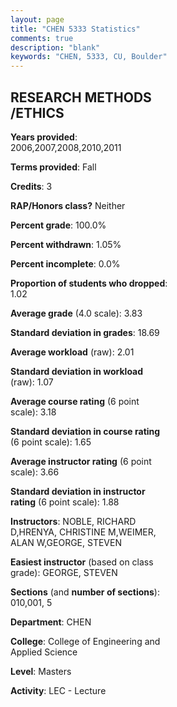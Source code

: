 ```yaml
---
layout: page
title: "CHEN 5333 Statistics"
comments: true
description: "blank"
keywords: "CHEN, 5333, CU, Boulder"
--- 
```

<head>
<script src="https://ajax.googleapis.com/ajax/libs/jquery/2.1.3/jquery.min.js"></script>
<script src="https://dl.dropboxusercontent.com/s/pc42nxpaw1ea4o9/highcharts.js?dl=0"></script>
<!-- <script src="../assets/js/highcharts.js"></script> -->
<style type="text/css">@font-face {
	font-family: "Bebas Neue";
	src: url(https://www.filehosting.org/file/details/544349/BebasNeue%20Regular.otf) format("opentype");
	}
	h1.Bebas { 
		font-family: "Bebas Neue", Verdana, Tahoma;
	}
</style>
</head>
<body>
	<div id="container" style="float: right; width: 45%; height: 88%; margin-left: 2.5%; margin-right: 2.5%;"></div>
	<script language="JavaScript">
		$(document).ready(function() {
		var chart = {type: 'column'};
		var title = {text: 'Grade Distribution'};
		var xAxis = {categories: ['A','B','C','D','F'],crosshair: true};
		var yAxis = {min: 0,title: {text: 'Percentage'}};
		var tooltip = {headerFormat: '<center><b><span style="font-size:20px">{point.key}</span></b></center>',
		               pointFormat: '<td style="padding:0"><b>{point.y:.1f}%</b></td>',
		               footerFormat: '</table>',shared: true,useHTML: true};
		var plotOptions = {column: {pointPadding: 0.0,borderWidth: 0}};  
		var credits = {enabled: false};var series= [{name: 'Percent',data: [80.41,19.59,0.0,0.0,0.0,]}];
		var json = {};
		json.chart = chart;
		json.title = title;
		json.tooltip = tooltip;
		json.xAxis = xAxis;
		json.yAxis = yAxis;  
		json.series = series;
		json.plotOptions = plotOptions;  
		json.credits = credits;
		$('#container').highcharts(json);
	});
	</script>
</body>
			   
## RESEARCH METHODS /ETHICS

**Years provided**: 2006,2007,2008,2010,2011

**Terms provided**: Fall

**Credits**: 3

**RAP/Honors class?** Neither

**Percent grade**: 100.0%

**Percent withdrawn**: 1.05%

**Percent incomplete**: 0.0%

**Proportion of students who dropped**: 1.02

**Average grade** (4.0 scale): 3.83

**Standard deviation in grades**: 18.69

**Average workload** (raw): 2.01

**Standard deviation in workload** (raw): 1.07

**Average course rating** (6 point scale): 3.18

**Standard deviation in course rating** (6 point scale): 1.65

**Average instructor rating** (6 point scale): 3.66

**Standard deviation in instructor rating** (6 point scale): 1.88

**Instructors**: NOBLE, RICHARD D,HRENYA, CHRISTINE M,WEIMER, ALAN W,GEORGE, STEVEN

**Easiest instructor** (based on class grade): GEORGE, STEVEN

**Sections** (and **number of sections**): 010,001, 5

**Department**: CHEN

**College**: College of Engineering and Applied Science

**Level**: Masters

**Activity**: LEC - Lecture